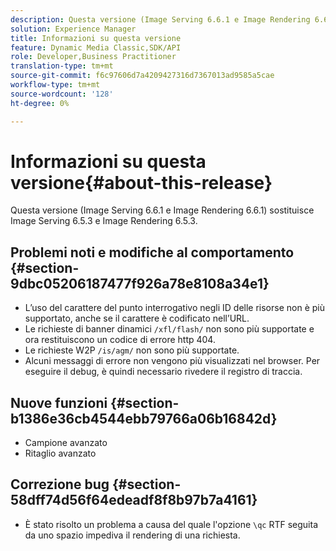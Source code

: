 ```yaml
---
description: Questa versione (Image Serving 6.6.1 e Image Rendering 6.6.1) sostituisce Image Serving 6.5.3 e Image Rendering 6.5.3.
solution: Experience Manager
title: Informazioni su questa versione
feature: Dynamic Media Classic,SDK/API
role: Developer,Business Practitioner
translation-type: tm+mt
source-git-commit: f6c97606d7a4209427316d7367013ad9585a5cae
workflow-type: tm+mt
source-wordcount: '128'
ht-degree: 0%

---
```



# Informazioni su questa versione{#about-this-release}

Questa versione (Image Serving 6.6.1 e Image Rendering 6.6.1) sostituisce Image Serving 6.5.3 e Image Rendering 6.5.3.

## Problemi noti e modifiche al comportamento {#section-9dbc05206187477f926a78e8108a34e1}

* L’uso del carattere del punto interrogativo negli ID delle risorse non è più supportato, anche se il carattere è codificato nell’URL.
* Le richieste di banner dinamici `/xfl/flash/` non sono più supportate e ora restituiscono un codice di errore http 404.
* Le richieste W2P `/is/agm/` non sono più supportate.
* Alcuni messaggi di errore non vengono più visualizzati nel browser. Per eseguire il debug, è quindi necessario rivedere il registro di traccia.

## Nuove funzioni {#section-b1386e36cb4544ebb79766a06b16842d}

* Campione avanzato
* Ritaglio avanzato

## Correzione bug {#section-58dff74d56f64edeadf8f8b97b7a4161}

* È stato risolto un problema a causa del quale l&#39;opzione `\qc` RTF seguita da uno spazio impediva il rendering di una richiesta.

